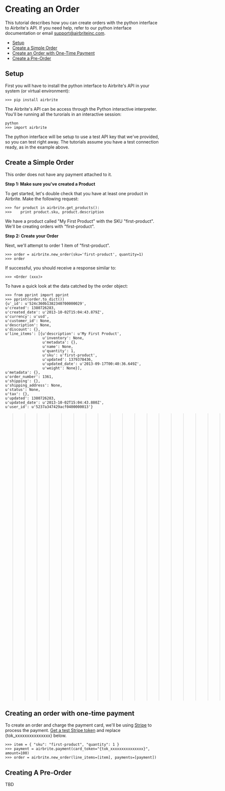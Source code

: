 # Creating an Order

This tutorial describes how you can create orders with the python interface to Airbrite's API. If you need help, refer to our python interface documentation or email support@airbriteinc.com.

* [Setup](#setup)
* [Create a Simple Order](#create-a-simple-order)
* [Create an Order with One-Time Payment](#create-an-order-with-one-time-payment)
* [Create a Pre-Order](#create-a-pre-order)


## Setup

First you will have to install the python interface to Airbrite's API in your system (or virtual environment):

    >>> pip install airbrite

The Airbrite's API can be access through the Python interactive interpreter. You'll be running all the turorials in an interactive session:

    python
    >>> import airbrite

The python interface will be setup to use a test API key that we've provided, so you can test right away. The tutorials assume you have a test connection ready, as in the example above.

## Create a Simple Order

This order does not have any payment attached to it.

__Step 1: Make sure you've created a Product__

To get started, let's double check that you have at least one product in Airbrite. Make the following request:

    >>> for product in airbrite.get_products():
    >>>    print product.sku, product.description

We have a product called "My First Product" with the SKU "first-product". We'll be creating orders with "first-product".

__Step 2: Create your Order__

Next, we'll attempt to order 1 item of "first-product".

    >>> order = airbrite.new_order(sku='first-product', quantity=1)
    >>> order

If successful, you should receive a response similar to:

    >>> <Order (xxx)>

To have a quick look at the data catched by the order object:

    >>> from pprint import pprint
    >>> pprint(order.to_dict())
    {u'_id': u'524c360b1382340700000029',
    u'created': 1380726283,
    u'created_date': u'2013-10-02T15:04:43.879Z',
    u'currency': u'usd',
    u'customer_id': None,
    u'description': None,
    u'discount': {},
    u'line_items': [{u'description': u'My First Product',
                     u'inventory': None,
                     u'metadata': {},
                     u'name': None,
                     u'quantity': 1,
                     u'sku': u'first-product',
                     u'updated': 1379378436,
                     u'updated_date': u'2013-09-17T00:40:36.649Z',
                     u'weight': None}],
    u'metadata': {},
    u'order_number': 1361,
    u'shipping': {},
    u'shipping_address': None,
    u'status': None,
    u'tax': {},
    u'updated': 1380726283,
    u'updated_date': u'2013-10-02T15:04:43.880Z',
    u'user_id': u'5237a347429acf0400000013'}

>>>>>>>>>>>>>>>>>>>>>>>>>>>>>>>>>>>>>>>>>>>>>>>>>> SO FAR <<<<<<<<<<<<<<<<<<<<<<<<<<<<<<<<<<<<<<<<<<<<<<<<<<

## Creating an order with one-time payment

To create an order and charge the payment card, we'll be using [Stripe](https://www.stripe.com) to process the payment. [Get a test Stripe token](https://dash.airbrite.io/stripe.html) and replace {tok_xxxxxxxxxxxxxxx} below.

    >>> item = { "sku": "first-product", "quantity": 1 }
    >>> payment = airbrite.payment(card_token="{tok_xxxxxxxxxxxxxxx}", amount=100)
    >>> order = airbrite.new_order(line_items=[item], payments=[payment])

## Creating A Pre-Order

TBD
